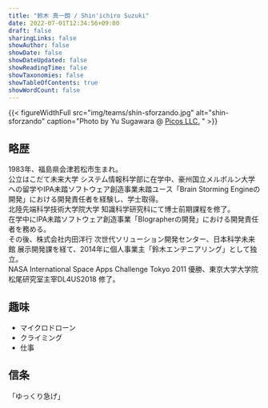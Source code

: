 ```yaml
---
title: "鈴木 真一朗 / Shin'ichiro Suzuki"
date: 2022-07-01T12:34:56+09:00
draft: false
sharingLinks: false
showAuthor: false
showDate: false
showDateUpdated: false
showReadingTime: false
showTaxonomies: false
showTableOfContents: true
showWordCount: false
---
```


{{< figureWidthFull src="img/teams/shin-sforzando.jpg" alt="shin-sforzando" caption="Photo by Yu Sugawara @ [Picos LLC.](https://picospec.co.jp) " >}}

## 略歴

1983年、福島県会津若松市生まれ。  
公立はこだて未来大学 システム情報科学部に在学中、豪州国立メルボルン大学への留学やIPA未踏ソフトウェア創造事業未踏ユース「Brain Storming Engineの開発」における開発責任者を経験し、学士取得。  
北陸先端科学技術大学院大学 知識科学研究科にて博士前期課程を修了。  
在学中にIPA未踏ソフトウェア創造事業「Blographerの開発」における開発責任者を務める。  
その後、株式会社内田洋行 次世代ソリューション開発センター、日本科学未来館 展示開発課を経て、2014年に個人事業主「鈴木エンヂニアリング」として独立。  
NASA International Space Apps Challenge Tokyo 2011 優勝、東京大学大学院松尾研究室主宰DL4US2018 修了。

## 趣味

- マイクロドローン
- クライミング
- 仕事

## 信条

「ゆっくり急げ」
